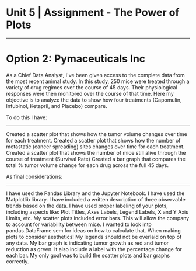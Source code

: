 # Unit 5 | Assignment - The Power of Plots
-------------------------------------------
# Option 2: Pymaceuticals Inc


As a Chief Data Analyst, I've been given access to the complete data from the most recent animal study. In this study, 250 mice were treated through a variety of drug regimes over the course of 45 days. Their physiological responses were then monitored over the course of that time. Here my objective is to analyze the data to show how four treatments (Capomulin, Infubinol, Ketapril, and Placebo) compare.

To do this I have:
*******************

Created a scatter plot that shows how the tumor volume changes over time for each treatment.
Created a scatter plot that shows how the number of metastatic (cancer spreading) sites changes over time for each treatment.
Created a scatter plot that shows the number of mice still alive through the course of treatment (Survival Rate)
Created a bar graph that compares the total % tumor volume change for each drug across the full 45 days.

As final considerations:
*************************

I have used the Pandas Library and the Jupyter Notebook.
I have used the Matplotlib library.
I have included a written description of three observable trends based on the data.
I have used proper labeling of your plots, including aspects like: Plot Titles, Axes Labels, Legend Labels, X and Y Axis Limits, etc.
My scatter plots included error bars. This will allow the company to account for variability between mice. I wanted to look into pandas.DataFrame.sem for ideas on how to calculate that.
When making plots to consider aesthetics!
My legends should not be overlaid on top of any data.
My bar graph is indicating tumor growth as red and tumor reduction as green. It also include a label with the percentage change for each bar.
My only goal was to build the scatter plots and bar graphs correctly.
